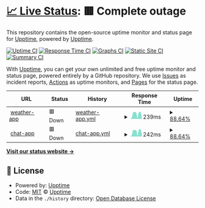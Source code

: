 # [📈 Live Status](https://goutam-weather-app.herokuapp.com): <!--live status--> **🟥 Complete outage**

This repository contains the open-source uptime monitor and status page for [Upptime](https://upptime.js.org), powered by [Upptime](https://github.com/upptime/upptime).

[![Uptime CI](https://github.com/Goutam27/some-random-test/workflows/Uptime%20CI/badge.svg)](https://github.com/Goutam27/some-random-test/actions?query=workflow%3A%22Uptime+CI%22)
[![Response Time CI](https://github.com/Goutam27/some-random-test/workflows/Response%20Time%20CI/badge.svg)](https://github.com/Goutam27/some-random-test/actions?query=workflow%3A%22Response+Time+CI%22)
[![Graphs CI](https://github.com/Goutam27/some-random-test/workflows/Graphs%20CI/badge.svg)](https://github.com/Goutam27/some-random-test/actions?query=workflow%3A%22Graphs+CI%22)
[![Static Site CI](https://github.com/Goutam27/some-random-test/workflows/Static%20Site%20CI/badge.svg)](https://github.com/Goutam27/some-random-test/actions?query=workflow%3A%22Static+Site+CI%22)
[![Summary CI](https://github.com/Goutam27/some-random-test/workflows/Summary%20CI/badge.svg)](https://github.com/Goutam27/some-random-test/actions?query=workflow%3A%22Summary+CI%22)

With [Upptime](https://upptime.js.org), you can get your own unlimited and free uptime monitor and status page, powered entirely by a GitHub repository. We use [Issues](https://github.com/upptime/upptime/issues) as incident reports, [Actions](https://github.com/Goutam27/some-random-test/actions) as uptime monitors, and [Pages](https://goutam-weather-app.herokuapp.com) for the status page.

<!--start: status pages-->
<!-- This summary is generated by Upptime (https://github.com/upptime/upptime) -->
<!-- Do not edit this manually, your changes will be overwritten -->
<!-- prettier-ignore -->
| URL | Status | History | Response Time | Uptime |
| --- | ------ | ------- | ------------- | ------ |
| <img alt="" src="https://favicons.githubusercontent.com/goutam-weather-app.herokuapp.com" height="13"> [weather-app](https://goutam-weather-app.herokuapp.com) | 🟥 Down | [weather-app.yml](https://github.com/Goutam27/some-random-test/commits/HEAD/history/weather-app.yml) | <details><summary><img alt="Response time graph" src="./graphs/weather-app/response-time-week.png" height="20"> 239ms</summary><br><a href="https://Goutam27.github.io/some-random-test/history/weather-app"><img alt="Response time 239" src="https://img.shields.io/endpoint?url=https%3A%2F%2Fraw.githubusercontent.com%2FGoutam27%2Fsome-random-test%2FHEAD%2Fapi%2Fweather-app%2Fresponse-time.json"></a><br><a href="https://Goutam27.github.io/some-random-test/history/weather-app"><img alt="24-hour response time 220" src="https://img.shields.io/endpoint?url=https%3A%2F%2Fraw.githubusercontent.com%2FGoutam27%2Fsome-random-test%2FHEAD%2Fapi%2Fweather-app%2Fresponse-time-day.json"></a><br><a href="https://Goutam27.github.io/some-random-test/history/weather-app"><img alt="7-day response time 239" src="https://img.shields.io/endpoint?url=https%3A%2F%2Fraw.githubusercontent.com%2FGoutam27%2Fsome-random-test%2FHEAD%2Fapi%2Fweather-app%2Fresponse-time-week.json"></a><br><a href="https://Goutam27.github.io/some-random-test/history/weather-app"><img alt="30-day response time 239" src="https://img.shields.io/endpoint?url=https%3A%2F%2Fraw.githubusercontent.com%2FGoutam27%2Fsome-random-test%2FHEAD%2Fapi%2Fweather-app%2Fresponse-time-month.json"></a><br><a href="https://Goutam27.github.io/some-random-test/history/weather-app"><img alt="1-year response time 239" src="https://img.shields.io/endpoint?url=https%3A%2F%2Fraw.githubusercontent.com%2FGoutam27%2Fsome-random-test%2FHEAD%2Fapi%2Fweather-app%2Fresponse-time-year.json"></a></details> | <details><summary><a href="https://Goutam27.github.io/some-random-test/history/weather-app">88.64%</a></summary><a href="https://Goutam27.github.io/some-random-test/history/weather-app"><img alt="All-time uptime 94.22%" src="https://img.shields.io/endpoint?url=https%3A%2F%2Fraw.githubusercontent.com%2FGoutam27%2Fsome-random-test%2FHEAD%2Fapi%2Fweather-app%2Fuptime.json"></a><br><a href="https://Goutam27.github.io/some-random-test/history/weather-app"><img alt="24-hour uptime 20.50%" src="https://img.shields.io/endpoint?url=https%3A%2F%2Fraw.githubusercontent.com%2FGoutam27%2Fsome-random-test%2FHEAD%2Fapi%2Fweather-app%2Fuptime-day.json"></a><br><a href="https://Goutam27.github.io/some-random-test/history/weather-app"><img alt="7-day uptime 88.64%" src="https://img.shields.io/endpoint?url=https%3A%2F%2Fraw.githubusercontent.com%2FGoutam27%2Fsome-random-test%2FHEAD%2Fapi%2Fweather-app%2Fuptime-week.json"></a><br><a href="https://Goutam27.github.io/some-random-test/history/weather-app"><img alt="30-day uptime 94.22%" src="https://img.shields.io/endpoint?url=https%3A%2F%2Fraw.githubusercontent.com%2FGoutam27%2Fsome-random-test%2FHEAD%2Fapi%2Fweather-app%2Fuptime-month.json"></a><br><a href="https://Goutam27.github.io/some-random-test/history/weather-app"><img alt="1-year uptime 94.22%" src="https://img.shields.io/endpoint?url=https%3A%2F%2Fraw.githubusercontent.com%2FGoutam27%2Fsome-random-test%2FHEAD%2Fapi%2Fweather-app%2Fuptime-year.json"></a></details>
| <img alt="" src="https://favicons.githubusercontent.com/some-app-node-idk.herokuapp.com" height="13"> [chat-app](https://some-app-node-idk.herokuapp.com/) | 🟥 Down | [chat-app.yml](https://github.com/Goutam27/some-random-test/commits/HEAD/history/chat-app.yml) | <details><summary><img alt="Response time graph" src="./graphs/chat-app/response-time-week.png" height="20"> 242ms</summary><br><a href="https://Goutam27.github.io/some-random-test/history/chat-app"><img alt="Response time 243" src="https://img.shields.io/endpoint?url=https%3A%2F%2Fraw.githubusercontent.com%2FGoutam27%2Fsome-random-test%2FHEAD%2Fapi%2Fchat-app%2Fresponse-time.json"></a><br><a href="https://Goutam27.github.io/some-random-test/history/chat-app"><img alt="24-hour response time 246" src="https://img.shields.io/endpoint?url=https%3A%2F%2Fraw.githubusercontent.com%2FGoutam27%2Fsome-random-test%2FHEAD%2Fapi%2Fchat-app%2Fresponse-time-day.json"></a><br><a href="https://Goutam27.github.io/some-random-test/history/chat-app"><img alt="7-day response time 242" src="https://img.shields.io/endpoint?url=https%3A%2F%2Fraw.githubusercontent.com%2FGoutam27%2Fsome-random-test%2FHEAD%2Fapi%2Fchat-app%2Fresponse-time-week.json"></a><br><a href="https://Goutam27.github.io/some-random-test/history/chat-app"><img alt="30-day response time 243" src="https://img.shields.io/endpoint?url=https%3A%2F%2Fraw.githubusercontent.com%2FGoutam27%2Fsome-random-test%2FHEAD%2Fapi%2Fchat-app%2Fresponse-time-month.json"></a><br><a href="https://Goutam27.github.io/some-random-test/history/chat-app"><img alt="1-year response time 243" src="https://img.shields.io/endpoint?url=https%3A%2F%2Fraw.githubusercontent.com%2FGoutam27%2Fsome-random-test%2FHEAD%2Fapi%2Fchat-app%2Fresponse-time-year.json"></a></details> | <details><summary><a href="https://Goutam27.github.io/some-random-test/history/chat-app">88.64%</a></summary><a href="https://Goutam27.github.io/some-random-test/history/chat-app"><img alt="All-time uptime 94.22%" src="https://img.shields.io/endpoint?url=https%3A%2F%2Fraw.githubusercontent.com%2FGoutam27%2Fsome-random-test%2FHEAD%2Fapi%2Fchat-app%2Fuptime.json"></a><br><a href="https://Goutam27.github.io/some-random-test/history/chat-app"><img alt="24-hour uptime 20.50%" src="https://img.shields.io/endpoint?url=https%3A%2F%2Fraw.githubusercontent.com%2FGoutam27%2Fsome-random-test%2FHEAD%2Fapi%2Fchat-app%2Fuptime-day.json"></a><br><a href="https://Goutam27.github.io/some-random-test/history/chat-app"><img alt="7-day uptime 88.64%" src="https://img.shields.io/endpoint?url=https%3A%2F%2Fraw.githubusercontent.com%2FGoutam27%2Fsome-random-test%2FHEAD%2Fapi%2Fchat-app%2Fuptime-week.json"></a><br><a href="https://Goutam27.github.io/some-random-test/history/chat-app"><img alt="30-day uptime 94.22%" src="https://img.shields.io/endpoint?url=https%3A%2F%2Fraw.githubusercontent.com%2FGoutam27%2Fsome-random-test%2FHEAD%2Fapi%2Fchat-app%2Fuptime-month.json"></a><br><a href="https://Goutam27.github.io/some-random-test/history/chat-app"><img alt="1-year uptime 94.22%" src="https://img.shields.io/endpoint?url=https%3A%2F%2Fraw.githubusercontent.com%2FGoutam27%2Fsome-random-test%2FHEAD%2Fapi%2Fchat-app%2Fuptime-year.json"></a></details>

<!--end: status pages-->

[**Visit our status website →**](https://goutam-weather-app.herokuapp.com)

## 📄 License

- Powered by: [Upptime](https://github.com/upptime/upptime)
- Code: [MIT](./LICENSE) © [Upptime](https://upptime.js.org)
- Data in the `./history` directory: [Open Database License](https://opendatacommons.org/licenses/odbl/1-0/)
